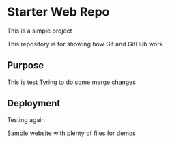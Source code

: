 # Starter Web Repo
This is a simple project

This repository is for showing how Git and GitHub work

## Purpose

This is test 
Tyring to do some merge changes

## Deployment
Testing again

Sample website with plenty of files for demos